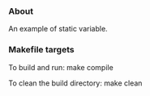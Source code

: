 ### About

An example of static variable.

### Makefile targets

To build and run: make compile

To clean the build directory: make clean